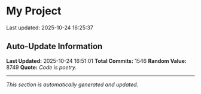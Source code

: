 # My Project


Last updated: 2025-10-24 16:25:37

















































































































































































































































































































































































































































































































































































































































































































































































































































































































































































































































































































































































































































































































































































































































































































































































































































































































































































































































































































































































































## Auto-Update Information

**Last Updated:** 2025-10-24 16:51:01
**Total Commits:** 1546
**Random Value:** 8749
**Quote:** _Code is poetry._

---
_This section is automatically generated and updated._